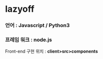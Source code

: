 # lazyoff
### 언어 : Javascript / Python3
### 프레임 워크 : node.js 

Front-end 구현 위치 : <b>client>src>components</b> <br>
